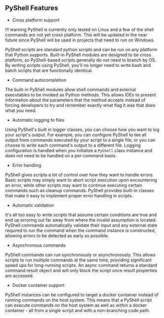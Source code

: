 ## PyShell Features
* Cross platform support

!!! warning
    PyShell is currently only tested on Linux and a few of the shell commands
    are not yet cross platform. This will be updated in the near future since
    PyShell will be used in projects that need to run on Windows.

PyShell scripts are standard python scripts and can be run on any platform that
Python supports. Built-in PyShell modules are designed to be cross platform,
so PyShell-based scripts generally do not need to branch by OS. By writing
scripts using PyShell, you'll no longer need to write bash and batch scripts
that are functionally identical.

* Command autocompletion

The built-in PyShell modules allow shell commands and external executables to
be invoked as Python methods. This allows IDEs to present information about the
parameters that the method accepts instead of forcing developers to try and
remember exactly what flag it was that does what you need.

* Automatic logging to files

Using PyShell's built in logger classes, you can choose how you want to log your
script's output. For example, you can configure PyShell to tee all output from
commands executed by your script to a single file, or you can choose to write
each command's output to a different file. Logging configuration is handled when
you initialize a `PyShell` class instance and does not need to be handled on a
per-command basis.

* Error handling

PyShell gives scripts a lot of control over how they want to handle errors.
Basic scripts may simply want to abort script execution upon encountering an
error, while other scripts may want to continue executing certain commands such
as cleanup commands. PyShell provides built-in classes that make it easy to
implement proper error handling in scripts.

* Automatic validation

It's all too easy to write scripts that assume certain conditions are true and
end up erroring out far away from where the invalid assumption is located.
PyShell commands automatically validate their input and any external state
required to run the command when the command instance is constructed, allowing
errors to be detected as early as possible.

* Asynchronous commands

PyShell commands can run synchronously or asynchronously. This allows scripts
to run multiple commands at the same time, providing significant speed ups for
long-running scripts. An async command returns a standard command result object
and will only block the script once result properties are accessed.

* Docker container support

PyShell instances can be configured to target a docker container instead of
running commands on the host system. This means that a PyShell script can
execute commands on the host system as well as within a docker container -
all from a single script and with a non-branching code path.
